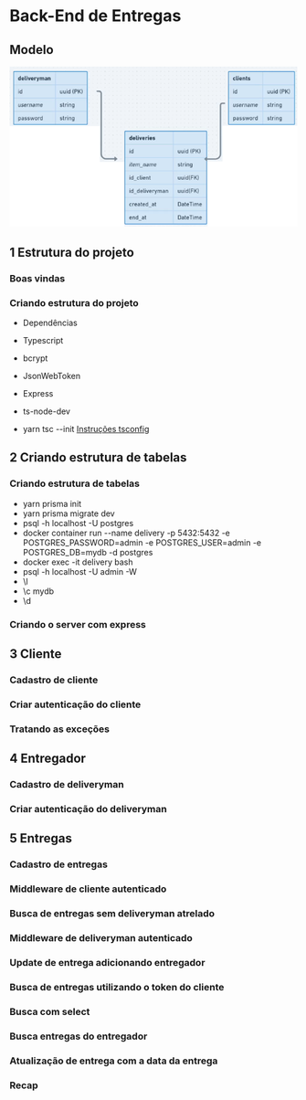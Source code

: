 # Back-End de Entregas

## Modelo

![DER](./assets/relacionamento.png)

## 1 Estrutura do projeto

### Boas vindas

### Criando estrutura do projeto

- Dependências
- Typescript
- bcrypt
- JsonWebToken
- Express
- ts-node-dev

- yarn tsc --init
  [Instruções tsconfig](https://www.prisma.io/docs/getting-started/setup-prisma/start-from-scratch/relational-databases-typescript-postgres#create-project-setup)

## 2 Criando estrutura de tabelas

### Criando estrutura de tabelas

- yarn prisma init
- yarn prisma migrate dev
- psql -h localhost -U postgres
- docker container run --name delivery -p 5432:5432 -e POSTGRES_PASSWORD=admin -e POSTGRES_USER=admin -e POSTGRES_DB=mydb -d postgres
- docker exec -it delivery bash
- psql -h localhost -U admin -W
- \l
- \c mydb
- \d

### Criando o server com express

## 3 Cliente

### Cadastro de cliente

### Criar autenticação do cliente

### Tratando as exceções

## 4 Entregador

### Cadastro de deliveryman

### Criar autenticação do deliveryman

## 5 Entregas

### Cadastro de entregas

### Middleware de cliente autenticado

### Busca de entregas sem deliveryman atrelado

### Middleware de deliveryman autenticado

### Update de entrega adicionando entregador

### Busca de entregas utilizando o token do cliente

### Busca com select

### Busca entregas do entregador

### Atualização de entrega com a data da entrega

### Recap

